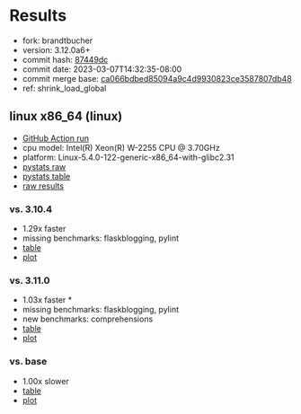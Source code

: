 # Results

- fork: brandtbucher
- version: 3.12.0a6+
- commit hash: [87449dc](https://github.com/brandtbucher/cpython/commit/87449dc)
- commit date: 2023-03-07T14:32:35-08:00
- commit merge base: [ca066bdbed85094a9c4d9930823ce3587807db48](https://github.com/brandtbucher/cpython/commit/ca066bdbed85094a9c4d9930823ce3587807db48)
- ref: shrink_load_global

## linux x86_64 (linux)

- [GitHub Action run](https://github.com/faster-cpython/benchmarking/actions/runs/4377793584)
- cpu model: Intel(R) Xeon(R) W-2255 CPU @ 3.70GHz
- platform: Linux-5.4.0-122-generic-x86_64-with-glibc2.31
- [pystats raw](bm-20230307-linux-x86_64-brandtbucher-shrink_load_global-3.12.0a6%2B-87449dc-pystats.json)
- [pystats table](bm-20230307-linux-x86_64-brandtbucher-shrink_load_global-3.12.0a6%2B-87449dc-pystats.md)
- [raw results](bm-20230307-linux-x86_64-brandtbucher-shrink_load_global-3.12.0a6%2B-87449dc.json)

### vs. 3.10.4

- 1.29x faster
- missing benchmarks: flaskblogging, pylint
- [table](bm-20230307-linux-x86_64-brandtbucher-shrink_load_global-3.12.0a6%2B-87449dc-vs-3.10.4.md)
- [plot](bm-20230307-linux-x86_64-brandtbucher-shrink_load_global-3.12.0a6%2B-87449dc-vs-3.10.4.png)

### vs. 3.11.0

- 1.03x faster \*
- missing benchmarks: flaskblogging, pylint
- new benchmarks: comprehensions
- [table](bm-20230307-linux-x86_64-brandtbucher-shrink_load_global-3.12.0a6%2B-87449dc-vs-3.11.0.md)
- [plot](bm-20230307-linux-x86_64-brandtbucher-shrink_load_global-3.12.0a6%2B-87449dc-vs-3.11.0.png)

### vs. base

- 1.00x slower
- [table](bm-20230307-linux-x86_64-brandtbucher-shrink_load_global-3.12.0a6%2B-87449dc-vs-base.md)
- [plot](bm-20230307-linux-x86_64-brandtbucher-shrink_load_global-3.12.0a6%2B-87449dc-vs-base.png)

